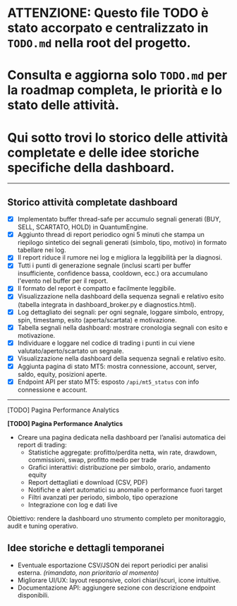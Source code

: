 # ATTENZIONE: Questo file TODO è stato accorpato e centralizzato in `TODO.md` nella root del progetto.
# Consulta e aggiorna solo `TODO.md` per la roadmap completa, le priorità e lo stato delle attività.
# Qui sotto trovi lo storico delle attività completate e delle idee storiche specifiche della dashboard.

---

## Storico attività completate dashboard

- [x] Implementato buffer thread-safe per accumulo segnali generati (BUY, SELL, SCARTATO, HOLD) in QuantumEngine.
- [x] Aggiunto thread di report periodico ogni 5 minuti che stampa un riepilogo sintetico dei segnali generati (simbolo, tipo, motivo) in formato tabellare nei log.
- [x] Il report riduce il rumore nei log e migliora la leggibilità per la diagnosi.
- [x] Tutti i punti di generazione segnale (inclusi scarti per buffer insufficiente, confidence bassa, cooldown, ecc.) ora accumulano l'evento nel buffer per il report.
- [x] Il formato del report è compatto e facilmente leggibile.
- [x] Visualizzazione nella dashboard della sequenza segnali e relativo esito (tabella integrata in dashboard_broker.py e diagnostics.html).
- [x] Log dettagliato dei segnali: per ogni segnale, loggare simbolo, entropy, spin, timestamp, esito (aperta/scartata) e motivazione.
- [x] Tabella segnali nella dashboard: mostrare cronologia segnali con esito e motivazione.
- [x] Individuare e loggare nel codice di trading i punti in cui viene valutato/aperto/scartato un segnale.
- [x] Visualizzazione nella dashboard della sequenza segnali e relativo esito.
- [x] Aggiunta pagina di stato MT5: mostra connessione, account, server, saldo, equity, posizioni aperte.
- [x] Endpoint API per stato MT5: esposto `/api/mt5_status` con info connessione e account.

---

[TODO] Pagina Performance Analytics


**[TODO] Pagina Performance Analytics**

- Creare una pagina dedicata nella dashboard per l’analisi automatica dei report di trading:
    - Statistiche aggregate: profitto/perdita netta, win rate, drawdown, commissioni, swap, profitto medio per trade
    - Grafici interattivi: distribuzione per simbolo, orario, andamento equity
    - Report dettagliati e download (CSV, PDF)
    - Notifiche e alert automatici su anomalie o performance fuori target
    - Filtri avanzati per periodo, simbolo, tipo operazione
    - Integrazione con log e dati live

Obiettivo: rendere la dashboard uno strumento completo per monitoraggio, audit e tuning operativo.



## Idee storiche e dettagli temporanei

- Eventuale esportazione CSV/JSON dei report periodici per analisi esterna. _(rimandato, non prioritario al momento)_
- Migliorare UI/UX: layout responsive, colori chiari/scuri, icone intuitive.
- Documentazione API: aggiungere sezione con descrizione endpoint disponibili.
